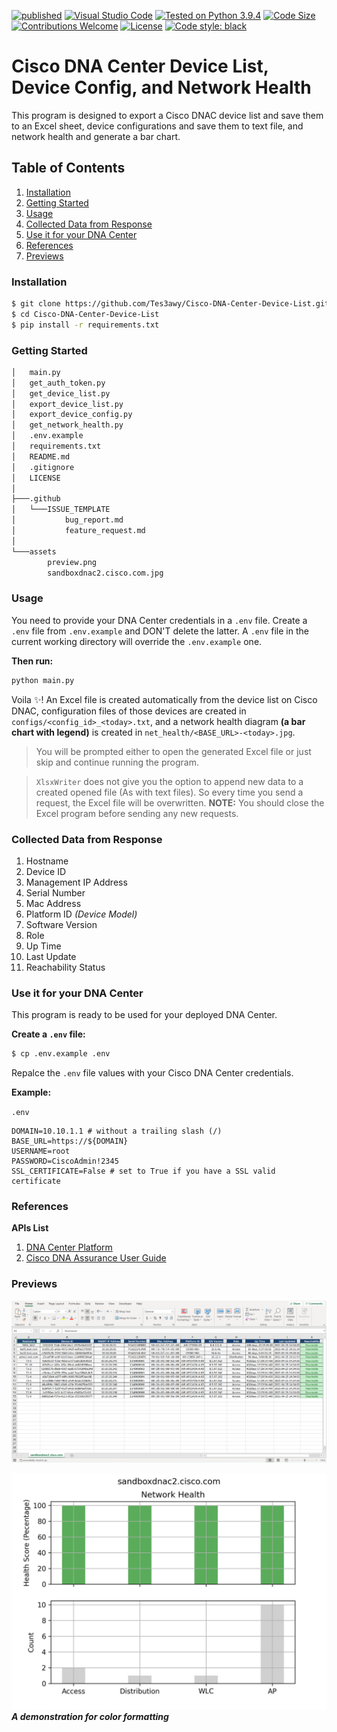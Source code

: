 [![published](https://static.production.devnetcloud.com/codeexchange/assets/images/devnet-published.svg)](https://developer.cisco.com/codeexchange/github/repo/Tes3awy/Cisco-DNA-Center-Device-List)
[![Visual Studio Code](https://img.shields.io/badge/VSCode-1.55.2-blue.svg?logo=visual-studio-code)](https://code.visualstudio.com/)
[![Tested on Python 3.9.4](https://img.shields.io/badge/Tested%20-Python%203.9.4-blue.svg?logo=python)](https://www.python.org/downloads)
[![Code Size](https://img.shields.io/github/languages/code-size/Tes3awy/Cisco-DNA-Center-Device-List?color=green)](https://github.com/Tes3awy/Cisco-DNA-Center-Device-List)
[![Contributions Welcome](https://img.shields.io/static/v1.svg?label=Contributions&message=Welcome&color=0059b3)](https://github.com/Tes3awy/Cisco-DNA-Center-Device-List/blob/main/CONTRIBUTING.md)
[![License](https://img.shields.io/github/license/Tes3awy/Cisco-DNA-Center-Device-List)](https://github.com/Tes3awy/Cisco-DNA-Center-Device-List)
[![Code style: black](https://img.shields.io/badge/code%20style-black-000000.svg)](https://github.com/psf/black)

# Cisco DNA Center Device List, Device Config, and Network Health

This program is designed to export a Cisco DNAC device list and save them to an Excel sheet, device configurations and save them to text file, and network health and generate a bar chart.

## Table of Contents

1. [Installation](#installation)
2. [Getting Started](#getting-started)
3. [Usage](#usage)
4. [Collected Data from Response](#collected-data)
5. [Use it for your DNA Center](#use-it-for-your-dna-center)
6. [References](#references)
7. [Previews](#previews)

### Installation

```bash
$ git clone https://github.com/Tes3awy/Cisco-DNA-Center-Device-List.git
$ cd Cisco-DNA-Center-Device-List
$ pip install -r requirements.txt
```

### Getting Started

```bash
│   main.py
│   get_auth_token.py
│   get_device_list.py
│   export_device_list.py
│   export_device_config.py
│   get_network_health.py
│   .env.example
│   requirements.txt
│   README.md
│   .gitignore
│   LICENSE
│
├───.github
│   └───ISSUE_TEMPLATE
│           bug_report.md
│           feature_request.md
│
└───assets
        preview.png
        sandboxdnac2.cisco.com.jpg
```

### Usage

You need to provide your DNA Center credentials in a `.env` file. Create a `.env` file from `.env.example` and DON'T delete the latter. A `.env` file in the current working directory will override the `.env.example` one.

**Then run:**

```python
python main.py
```

Voila :sparkles:! An Excel file is created automatically from the device list on Cisco DNAC, configuration files of those devices are created in `configs/<config_id>_<today>.txt`, and a network health diagram __(a bar chart with legend)__ is created in `net_health/<BASE_URL>-<today>.jpg`.

> You will be prompted either to open the generated Excel file or just skip and continue running the program.

> `XlsxWriter` does not give you the option to append new data to a created opened file (As with text files). So every time you send a request, the Excel file will be overwritten. **NOTE:** You should close the Excel program before sending any new requests.

### Collected Data from Response

1. Hostname
2. Device ID
3. Management IP Address
4. Serial Number
5. Mac Address
6. Platform ID _(Device Model)_
7. Software Version
8. Role
9. Up Time
10. Last Update
11. Reachability Status

### Use it for your DNA Center

This program is ready to be used for your deployed DNA Center.

**Create a `.env` file:**

```bash
$ cp .env.example .env
```

Repalce the `.env` file values with your Cisco DNA Center credentials.

**Example:**

`.env`

```env
DOMAIN=10.10.1.1 # without a trailing slash (/)
BASE_URL=https://${DOMAIN}
USERNAME=root
PASSWORD=CiscoAdmin!2345
SSL_CERTIFICATE=False # set to True if you have a SSL valid certificate
```

### References

**APIs List**

1. [DNA Center Platform](https://developer.cisco.com/docs/dna-center/#!authentication-api)
2. [Cisco DNA Assurance User Guide](https://www.cisco.com/c/en/us/td/docs/cloud-systems-management/network-automation-and-management/dna-center-assurance/1-3/b_cisco_dna_assurance_1_3_ug/b_cisco_dna_assurance_1_3_ug_chapter_0101.html#task_rn2_zdr_yy__p_assurance_score)

### Previews

![Excel Preview](assets/preview.png)

![Network Health Bar Chart](assets/sandboxdnac2.cisco.com.jpg)**_A demonstration for color formatting_**
